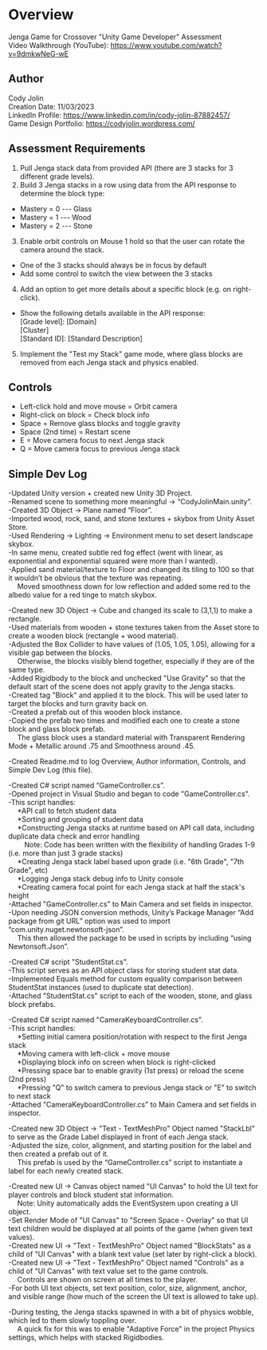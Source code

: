 # Overview
Jenga Game for Crossover "Unity Game Developer" Assessment  
Video Walkthrough (YouTube): https://www.youtube.com/watch?v=9dmkwNeG-wE  

## Author
Cody Jolin  
Creation Date: 11/03/2023  
LinkedIn Profile: https://www.linkedin.com/in/cody-jolin-87882457/  
Game Design Portfolio: https://codyjolin.wordpress.com/  

## Assessment Requirements
1) Pull Jenga stack data from provided API (there are 3 stacks for 3 different grade levels).  
2) Build 3 Jenga stacks in a row using data from the API response to determine the block type:  

* Mastery = 0  ---  Glass  
* Mastery = 1  ---  Wood  
* Mastery = 2  ---  Stone  

3) Enable orbit controls on Mouse 1 hold so that the user can rotate the camera around the stack.  

* One of the 3 stacks should always be in focus by default  
* Add some control to switch the view between the 3 stacks  

4) Add an option to get more details about a specific block (e.g. on right-click).  

* Show the following details available in the API response:  
    [Grade level]: [Domain]  
    [Cluster]  
    [Standard ID]: [Standard Description]  

5) Implement the "Test my Stack" game mode, where glass blocks are removed from each Jenga stack and physics enabled.  

## Controls
* Left-click hold and move mouse = Orbit camera  
* Right-click on block = Check block info  
* Space = Remove glass blocks and toggle gravity  
* Space (2nd time) = Restart scene  
* E = Move camera focus to next Jenga stack  
* Q = Move camera focus to previous Jenga stack  

## Simple Dev Log
-Updated Unity version + created new Unity 3D Project.  
-Renamed scene to something more meaningful -> “CodyJolinMain.unity”.  
-Created 3D Object -> Plane named “Floor”.  
-Imported wood, rock, sand, and stone textures + skybox from Unity Asset Store.  
-Used Rendering -> Lighting -> Environment menu to set desert landscape skybox.  
-In same menu, created subtle red fog effect (went with linear, as exponential and exponential squared were more than I wanted).  
-Applied sand material/texture to Floor and changed its tiling to 100 so that it wouldn’t be obvious that the texture was repeating.  
&emsp;	Moved smoothness down for low reflection and added some red to the albedo value for a red tinge to match skybox.  

-Created new 3D Object -> Cube and changed its scale to (3,1,1) to make a rectangle.  
-Used materials from wooden + stone textures taken from the Asset store to create a wooden block (rectangle + wood material).   
-Adjusted the Box Collider to have values of (1.05, 1.05, 1.05), allowing for a visible gap between the blocks.   
&emsp;	Otherwise, the blocks visibly blend together, especially if they are of the same type.  
-Added Rigidbody to the block and unchecked "Use Gravity" so that the default start of the scene does not apply gravity to the Jenga stacks.  
-Created tag "Block" and applied it to the block. This will be used later to target the blocks and turn gravity back on.  
-Created a prefab out of this wooden block instance.  
-Copied the prefab two times and modified each one to create a stone block and glass block prefab.   
&emsp;	The glass block uses a standard material with Transparent Rendering Mode + Metallic around .75 and Smoothness around .45.  

-Created Readme.md to log Overview, Author information, Controls, and Simple Dev Log (this file).  

-Created C# script named “GameController.cs”.  
-Opened project in Visual Studio and began to code "GameController.cs".  
-This script handles:  
&emsp;	*API call to fetch student data  
&emsp;	*Sorting and grouping of student data  
&emsp;	*Constructing Jenga stacks at runtime based on API call data, including duplicate data check and error handling  
&emsp;&emsp;	Note: Code has been written with the flexibility of handling Grades 1-9 (i.e. more than just 3 grade stacks)  
&emsp;	*Creating Jenga stack label based upon grade (i.e. "6th Grade", "7th Grade", etc)  
&emsp;	*Logging Jenga stack debug info to Unity console  
&emsp;	*Creating camera focal point for each Jenga stack at half the stack's height  
-Attached "GameController.cs" to Main Camera and set fields in inspector.  
-Upon needing JSON conversion methods, Unity’s Package Manager “Add package from git URL” option was used to import “com.unity.nuget.newtonsoft-json”.   
&emsp;	This then allowed the package to be used in scripts by including “using Newtonsoft.Json”.  

-Created C# script "StudentStat.cs".  
-This script serves as an API object class for storing student stat data.  
-Implemented Equals method for custom equality comparison between StudentStat instances (used to duplicate stat detection).  
-Attached "StudentStat.cs" script to each of the wooden, stone, and glass block prefabs.  

-Created C# script named "CameraKeyboardController.cs".  
-This script handles:  
&emsp;	*Setting initial camera position/rotation with respect to the first Jenga stack  
&emsp;	*Moving camera with left-click + move mouse  
&emsp;	*Displaying block info on screen when block is right-clicked  
&emsp;	*Pressing space bar to enable gravity (1st press) or reload the scene (2nd press)  
&emsp;	*Pressing "Q" to switch camera to previous Jenga stack or "E" to switch to next stack  
-Attached "CameraKeyboardController.cs" to Main Camera and set fields in inspector.  

-Created new 3D Object -> "Text - TextMeshPro" Object named "StackLbl" to serve as the Grade Label displayed in front of each Jenga stack.   
-Adjusted the size, color, alignment, and starting position for the label and then created a prefab out of it.  
&emsp;	This prefab is used by the “GameController.cs” script to instantiate a label for each newly created stack.  

-Created new UI -> Canvas object named "UI Canvas" to hold the UI text for player controls and block student stat information.  
&emsp;	Note: Unity automatically adds the EventSystem upon creating a UI object.  
-Set Render Mode of "UI Canvas" to "Screen Space - Overlay" so that UI text children would be displayed at all points of the game (when given text values).  
-Created new UI -> "Text - TextMeshPro" Object named "BlockStats" as a child of "UI Canvas" with a blank text value (set later by right-click a block).  
-Created new UI -> "Text - TextMeshPro" Object named "Controls" as a child of "UI Canvas" with text value set to the game controls.  
&emsp;	Controls are shown on screen at all times to the player.  
-For both UI text objects, set text position, color, size, alignment, anchor, and visible range (how much of the screen the UI text is allowed to take up).  

-During testing, the Jenga stacks spawned in with a bit of physics wobble, which led to them slowly toppling over.  
&emsp;	A quick fix for this was to enable "Adaptive Force" in the project Physics settings, which helps with stacked Rigidbodies.  
